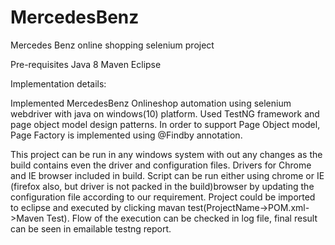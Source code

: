# MercedesBenz
Mercedes Benz online shopping selenium project 

Pre-requisites
Java 8
Maven
Eclipse

Implementation details:

Implemented MercedesBenz Onlineshop automation using selenium webdriver with java on windows(10) platform. Used TestNG framework and 
page object model design patterns. In order to support Page Object model, Page Factory is implemented using @Findby annotation. 

This project can be run in any windows system with out any changes as the build contains even the driver and configuration files.
Drivers for Chrome and IE browser included in build. Script can be run either using chrome or IE (firefox also, but driver is not
packed in the build)browser by updating the configuration file according to our requirement. Project could be imported to eclipse 
and executed by clicking mavan test(ProjectName->POM.xml->Maven Test). Flow of the execution can be checked in log file, 
final result can be seen in emailable testng report.
